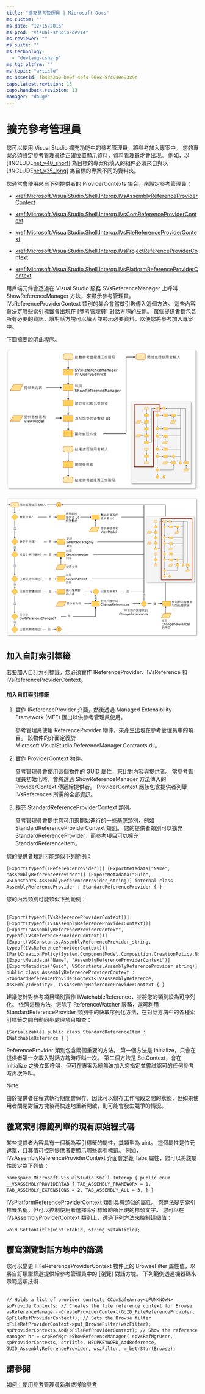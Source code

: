 ```yaml
---
title: "擴充參考管理員 | Microsoft Docs"
ms.custom: ""
ms.date: "12/15/2016"
ms.prod: "visual-studio-dev14"
ms.reviewer: ""
ms.suite: ""
ms.technology: 
  - "devlang-csharp"
ms.tgt_pltfrm: ""
ms.topic: "article"
ms.assetid: fb43a2a0-be0f-4ef4-96e8-8fc940e9389e
caps.latest.revision: 13
caps.handback.revision: 13
manager: "douge"
---
```

# 擴充參考管理員
您可以使用 Visual Studio 擴充功能中的參考管理員，將參考加入專案中。 您的專案必須設定參考管理員從正確位置顯示資料，資料管理員才會出現。 例如，以 [!INCLUDE[net_v40_short](../debugger/includes/net_v40_short_md.md)] 為目標的專案所填入的組件必須來自與以 [!INCLUDE[net_v35_long](../misc/includes/net_v35_long_md.md)] 為目標的專案不同的資料夾。  
  
 您通常會使用來自下列提供者的 ProviderContexts 集合，來設定參考管理員：  
  
-   <xref:Microsoft.VisualStudio.Shell.Interop.IVsAssemblyReferenceProviderContext>  
  
-   <xref:Microsoft.VisualStudio.Shell.Interop.IVsComReferenceProviderContext>  
  
-   <xref:Microsoft.VisualStudio.Shell.Interop.IVsFileReferenceProviderContext>  
  
-   <xref:Microsoft.VisualStudio.Shell.Interop.IVsProjectReferenceProviderContext>  
  
-   <xref:Microsoft.VisualStudio.Shell.Interop.IVsPlatformReferenceProviderContext>  
  
 用戶端元件會透過在 Visual Studio 服務 SVsReferenceManager 上呼叫 ShowReferenceManager 方法，來顯示參考管理員。 IVsReferenceProviderContext 類別的集合會當做引數傳入這個方法。 這些內容會決定哪些索引標籤會出現在 \[參考管理員\] 對話方塊的左側。 每個提供者都包含所有必要的資訊，讓對話方塊可以填入並顯示必要資料，以便您將參考加入專案中。  
  
 下圖摘要說明此程序。  
  
 ![設定參考管理員](../misc/media/refmgrextend.png "RefMgrExtend")  
  
 ![設定參考管理員](../misc/media/refmgrextend2.png "RefMgrExtend2")  
  
## 加入自訂索引標籤  
 若要加入自訂索引標籤，您必須實作 IReferenceProvider、IVsReference 和 IVsReferenceProviderContext。  
  
#### 加入自訂索引標籤  
  
1.  實作 IReferenceProvider 介面，然後透過 Managed Extensibility Framework \(MEF\) 匯出以供參考管理員使用。  
  
     參考管理員使用 ReferenceProvider 物件，來產生出現在參考管理員中的項目。 該物件的介面定義於 Microsoft.VisualStudio.ReferenceManager.Contracts.dll。  
  
2.  實作 ProviderContext 物件。  
  
     參考管理員會使用這個物件的 GUID 屬性，來比對內容與提供者。 當參考管理員初始化時，會將透過 ShowReferenceManager 方法傳入的 ProviderContext 傳遞給提供者。 ProviderContext 應該包含提供者列舉 IVsReferences 所需的全部資訊。  
  
3.  擴充 StandardReferenceProviderContext 類別。  
  
     參考管理員會提供您可用來開始進行的一些基底類別，例如 StandardReferenceProviderContext 類別。 您的提供者類別可以擴充 StandardReferenceProvider，而參考項目可以擴充 StandardReferenceItem。  
  
 您的提供者類別可能類似下列範例：  
  
```  
[Export(typeof(IReferenceProvider))] [ExportMetadata("Name", "AssemblyReferenceProvider")] [ExportMetadata("Guid", VSConstants.AssemblyReferenceProvider_string)] internal class AssemblyReferenceProvider : StandardReferenceProvider { }  
```  
  
 您的內容類別可能類似下列範例：  
  
```  
  
[Export(typeof(IVsReferenceProviderContext))] [Export(typeof(IVsAssemblyReferenceProviderContext))] [Export("AssemblyReferenceProviderContext", typeof(IVsReferenceProviderContext))] [Export(VSConstants.AssemblyReferenceProvider_string, typeof(IVsReferenceProviderContext))] [PartCreationPolicy(System.ComponentModel.Composition.CreationPolicy.NonShared)] [ExportMetadata("Name", "AssemblyReferenceProviderContext")] [ExportMetadata("Guid", VSConstants.AssemblyReferenceProvider_string)] public class AssemblyReferenceProviderContext : StandardReferenceProviderContext<IVsAssemblyReference, AssemblyIdentity>, IVsAssemblyReferenceProviderContext { }  
```  
  
 建議您針對參考項目類別實作 IWatchableReference，並將您的類別設為可序列化。 依照這種方法，您除了 ReferenceWatcher 服務，還可利用 StandardReferenceProvider 類別中的快取序列化方法，在對話方塊中的各種索引標籤之間自動同步處理項目檢查：  
  
```  
[Serializable] public class StandardReferenceItem : IWatchableReference { }  
```  
  
 ReferenceProvider 類別包含兩個重要的方法。 第一個方法是 Initialize，只會在提供者第一次載入對話方塊時呼叫一次。 第二個方法是 SetContext，會在 Initialize 之後立即呼叫，但可在專案系統無法加入您指定並嘗試認可的任何參考時再次呼叫。  
  
> [!NOTE]
>  由於提供者在程式執行期間會保存，因此可以儲存工作階段之間的狀態，但如果使用者關閉對話方塊後再快速地重新開啟，則可能會發生競爭的情況。  
  
## 覆寫索引標籤列舉的現有原始程式碼  
 某些提供者內容具有一個稱為索引標籤的屬性，其類型為 uint。 這個屬性是位元遮罩，且其值可控制提供者要顯示哪些索引標籤。  例如，IVsAssemblyReferenceProviderContext 介面會定義 Tabs 屬性，您可以將該屬性設定為下列值：  
  
```  
namespace Microsoft.VisualStudio.Shell.Interop { public enum __VSASSEMBLYPROVIDERTAB { TAB_ASSEMBLY_FRAMEWORK = 1, TAB_ASSEMBLY_EXTENSIONS = 2, TAB_ASSEMBLY_ALL = 3, } }  
```  
  
 IVsPlatformReferenceProviderContext 類別具有類似的屬性。 您無法變更索引標籤名稱，但可以控制使用者選擇索引標籤時所出現的標頭文字。 您可以在 IVsAssemblyProviderContext 類別上，透過下列方法來控制這個值：  
  
```  
void SetTabTitle(uint etabId, string szTabTitle);  
```  
  
## 覆寫瀏覽對話方塊中的篩選  
 您可以變更 IFileReferenceProviderContext 物件上的 BrowseFilter 屬性值，以將自訂類型篩選提供給參考管理員中的 \[瀏覽\] 對話方塊。  下列範例透過機器碼來示範這項技術：  
  
```  
  
// Holds a list of provider contexts CComSafeArray<LPUNKNOWN> spProviderContexts; // Creates the file reference context for Browse vsReferenceManager->CreateProviderContext(GUID_FileReferenceProvider, &pFileRefProviderContext)); // Sets the Browse filter pFileRefProviderContext->put_BrowseFilter(wszFilter); spProviderContexts.Add(pFileRefProviderContext); // Show the reference manager hr = srpRefMgr->ShowReferenceManager( spVsRefMgrUser, spProviderContexts, strTitle, HELPKEYWORD_AddReference, GUID_AssemblyReferenceProvider, wszFilter, m_bstrStartBrowse);  
```  
  
## 請參閱  
 [如何：使用參考管理員新增或移除參考](../ide/how-to-add-or-remove-references-by-using-the-reference-manager.md)